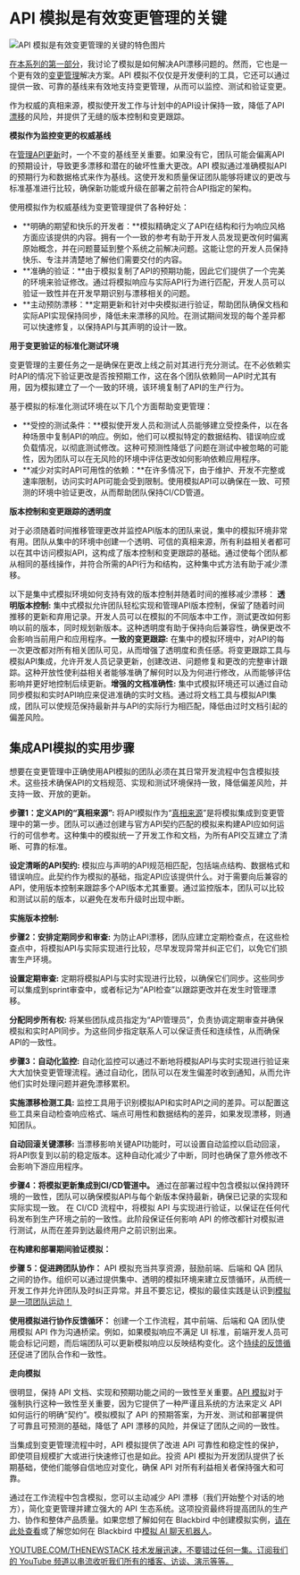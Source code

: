 # API 模拟是有效变更管理的关键

![API 模拟是有效变更管理的关键的特色图片](https://cdn.thenewstack.io/media/2024/11/365e6cb8-doubles-1024x575.png)

[在本系列的第一部分](https://thenewstack.io/the-tidal-wave-of-api-drift-use-mocking-to-stay-afloat/)，我讨论了模拟是如何解决API漂移问题的。然而，它也是一个更有效的[变更管理](https://thenewstack.io/the-chickens-have-flown-the-coop-change-management-is-back/)解决方案。API 模拟不仅仅是开发便利的工具，它还可以通过提供一致、可靠的基线来有效地支持变更管理，从而可以监控、测试和验证变更。

作为权威的真相来源，模拟使开发工作与计划中的API设计保持一致，降低了API[漂移](https://thenewstack.io/chaos-under-control-addressing-cloud-infrastructure-drift/)的风险，并提供了无缝的版本控制和变更跟踪。

**模拟作为监控变更的权威基线**

在[管理API更新](https://thenewstack.io/api-management/)时，一个不变的基线至关重要。如果没有它，团队可能会偏离API的预期设计，导致更多漂移和潜在的破坏性重大更改。API 模拟通过准确模拟API的预期行为和数据格式来作为基线。这使开发和质量保证团队能够将建议的更改与标准基准进行比较，确保新功能或升级在部署之前符合API指定的架构。

使用模拟作为权威基线为变更管理提供了各种好处：

* **明确的期望和快乐的开发者：**模拟精确定义了API在结构和行为响应风格方面应该提供的内容。拥有一个一致的参考有助于开发人员发现更改何时偏离原始概念，并在问题蔓延到整个系统之前解决问题。这能让您的开发人员保持快乐、专注并清楚地了解他们需要交付的内容。
* **准确的验证：**由于模拟复制了API的预期功能，因此它们提供了一个完美的环境来验证修改。通过将模拟响应与实际API行为进行匹配，开发人员可以验证一致性并在开发早期识别与漂移相关的问题。
* **主动预防漂移：**定期更新和针对中央模拟进行验证，帮助团队确保文档和实际API实现保持同步，降低未来漂移的风险。在测试期间发现的每个差异都可以快速修复，以保持API与其声明的设计一致。

**用于变更验证的标准化测试环境**

变更管理的主要任务之一是确保在更改上线之前对其进行充分测试。在不必依赖实时API的情况下验证更改是否按预期工作，这在各个团队依赖同一API时尤其有用，因为模拟建立了一个一致的环境，该环境复制了API的生产行为。

基于模拟的标准化测试环境在以下几个方面帮助变更管理：

* **受控的测试条件：**模拟使开发人员和测试人员能够建立受控条件，以在各种场景中复制API的响应。例如，他们可以模拟特定的数据结构、错误响应或负载情况，以彻底测试修改。这种可预测性降低了问题在测试中被忽略的可能性，因为团队可以在无风险的环境中评估更改如何影响依赖应用程序。
* **减少对实时API可用性的依赖：**在许多情况下，由于维护、开发不完整或速率限制，访问实时API可能会受到限制。使用模拟API可以确保在一致、可预测的环境中验证更改，从而帮助团队保持CI/CD管道。

**版本控制和变更跟踪的透明度**

对于必须随着时间推移管理更改并监控API版本的团队来说，集中的模拟环境非常有用。团队从集中的环境中创建一个透明、可信的真相来源，所有利益相关者都可以在其中访问模拟API，这构成了版本控制和变更跟踪的基础。通过使每个团队都从相同的基线操作，并符合所需的API行为和结构，这种集中式方法有助于减少漂移。

以下是集中式模拟环境如何支持有效的版本控制并随着时间的推移减少漂移：
**透明版本控制:** 集中式模拟允许团队轻松实现和管理API版本控制，保留了随着时间推移的更新和弃用记录。开发人员可以在模拟的不同版本中工作，测试更改如何影响以前的版本，同时规划新版本。这种透明度有助于保持向后兼容性，确保更改不会影响当前用户和应用程序。**一致的变更跟踪:** 在集中的模拟环境中，对API的每一次更改都对所有相关团队可见，从而增强了透明度和责任感。将变更跟踪工具与模拟API集成，允许开发人员记录更新，创建改进、问题修复和更改的完整审计跟踪。这种开放性使利益相关者能够准确了解何时以及为何进行修改，从而能够评估影响并更好地控制后续更新。**增强的文档准确性:** 集中式模拟环境还可以通过自动同步模拟和实时API响应来促进准确的实时文档。通过将文档工具与模拟API集成，团队可以使规范保持最新并与API的实际行为相匹配，降低由过时文档引起的偏差风险。

## 集成API模拟的实用步骤

想要在变更管理中正确使用API模拟的团队必须在其日常开发流程中包含模拟技术。这些技术确保API的文档规范、实现和测试环境保持一致，降低偏差风险，并支持一致、开放的更新。

**步骤1：定义API的“真相来源”:** 将API模拟作为“[真相来源](https://www.getambassador.io/blog/openapi-specification-structure-best-practices)”是将模拟集成到变更管理中的第一步。团队可以通过创建与官方API契约匹配的模拟来构建API应如何运行的可信参考。这种集中的模拟统一了开发工作和文档，为所有API交互建立了清晰、可靠的标准。

**设定清晰的API契约:** 模拟应与声明的API规范相匹配，包括端点结构、数据格式和错误响应。此契约作为模拟的基础，指定API应该提供什么。对于需要向后兼容的API，使用版本控制来跟踪多个API版本尤其重要。通过监控版本，团队可以比较和测试以前的版本，以避免在发布升级时出现中断。

**实施版本控制:**

**步骤2：安排定期同步和审查:** 为防止API漂移，团队应建立定期检查点，在这些检查点中，将模拟API与实际实现进行比较，尽早发现异常并纠正它们，以免它们损害生产环境。

**设置定期审查:** 定期将模拟API与实时实现进行比较，以确保它们同步。这些同步可以集成到sprint审查中，或者标记为“API检查”以跟踪更改并在发生时管理漂移。

**分配同步所有权:** 将某些团队成员指定为“API管理员”，负责协调定期审查并确保模拟和实时API同步。为这些同步指定联系人可以保证责任和连续性，从而确保API的一致性。

**步骤3：自动化监控:** 自动化监控可以通过不断地将模拟API与实时实现进行验证来大大加快变更管理流程。通过自动化，团队可以在发生偏差时收到通知，从而允许他们实时处理问题并避免漂移累积。

**实施漂移检测工具:** 监控工具用于识别模拟API和实时API之间的差异。可以配置这些工具来自动检查响应格式、端点可用性和数据结构的差异，如果发现漂移，则通知团队。

**自动回滚关键漂移:** 当漂移影响关键API功能时，可以设置自动监控以启动回滚，将API恢复到以前的稳定版本。这种自动化减少了中断，同时也确保了意外修改不会影响下游应用程序。

**步骤4：将模拟更新集成到CI/CD管道中。** 通过在部署过程中包含模拟以保持跨环境的一致性，团队可以确保模拟API与每个新版本保持最新，确保已记录的实现和实际实现一致。
在 CI/CD 流程中，将模拟 API 与实现进行验证，以保证在任何代码发布到生产环境之前的一致性。此阶段保证任何影响 API 的修改都针对模拟进行测试，从而在差异到达最终用户之前识别出来。

**在构建和部署期间验证模拟：**

**步骤 5：促进跨团队协作：** API 模拟充当共享资源，鼓励前端、后端和 QA 团队之间的协作。组织可以通过提供集中、透明的模拟环境来建立反馈循环，从而统一开发工作并允许团队及时纠正异常。并且不要忘记，模拟的最佳实践是认识到[模拟是一项团队运动！](https://www.forbes.com/councils/forbestechcouncil/2024/10/30/api-mocking-is-a-team-sport/)

**使用模拟进行协作反馈循环：** 创建一个工作流程，其中前端、后端和 QA 团队使用模拟 API 作为沟通桥梁。例如，如果模拟响应不满足 UI 标准，前端开发人员可能会标记问题，而后端团队可以更新模拟响应以反映结构变化。这个[持续的反馈循环](https://www.getambassador.io/blog/boost-developer-velocity-optimizing-feedback-loops)促进了团队合作和一致性。

**走向模拟**

很明显，保持 API 文档、实现和预期功能之间的一致性至关重要。[API 模拟](https://www.getambassador.io/blog/mocking-ai-chatbot-api)对于强制执行这种一致性至关重要，因为它提供了一种严谨且系统的方法来定义 API 如何运行的明确“契约”。模拟模拟了 API 的预期答案，为开发、测试和部署提供了可靠且可预测的基础，降低了 API 漂移的风险，并保证了团队之间的一致性。

当集成到变更管理流程中时，API 模拟提供了改进 API 可靠性和稳定性的保护，即使项目规模扩大或进行快速修订也是如此。投资 API 模拟为开发团队提供了长期基础，使他们能够自信地应对变化，确保 API 对所有利益相关者保持强大和可靠。

通过在工作流程中包含模拟，您可以主动减少 API 漂移（我们开始整个对话的地方），简化变更管理并建立强大的 API 生态系统。这项投资最终将提高团队的生产力、协作和整体产品质量。如果您想了解如何在 Blackbird 中创建模拟实例，[请在此处查看](https://www.getambassador.io/docs/blackbird/latest/guides/mocks)或了解您如何在 Blackbird 中[模拟 AI 聊天机器人](https://www.getambassador.io/blog/mocking-ai-chatbot-api)。

[YOUTUBE.COM/THENEWSTACK 技术发展迅速，不要错过任何一集。订阅我们的 YouTube 频道以串流收听我们所有的播客、访谈、演示等等。](https://youtube.com/thenewstack?sub_confirmation=1)